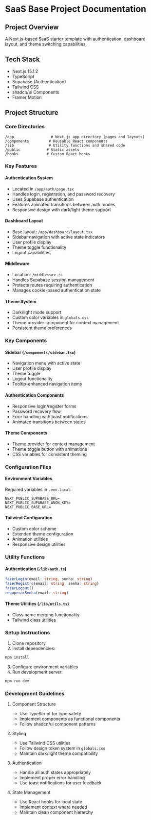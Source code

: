 # SaaS Base Project Documentation

## Project Overview
A Next.js-based SaaS starter template with authentication, dashboard layout, and theme switching capabilities.

## Tech Stack
- Next.js 15.1.2
- TypeScript
- Supabase (Authentication)
- Tailwind CSS
- shadcn/ui Components
- Framer Motion

## Project Structure

### Core Directories
```
/app                 # Next.js app directory (pages and layouts)
/components         # Reusable React components
/lib                # Utility functions and shared code
/public            # Static assets
/hooks             # Custom React hooks
```

### Key Features

#### Authentication System
- Located in `/app/auth/page.tsx`
- Handles login, registration, and password recovery
- Uses Supabase authentication
- Features animated transitions between auth modes
- Responsive design with dark/light theme support

#### Dashboard Layout
- Base layout: `/app/dashboard/layout.tsx`
- Sidebar navigation with active state indicators
- User profile display
- Theme toggle functionality
- Logout capabilities

#### Middleware
- Location: `/middleware.ts`
- Handles Supabase session management
- Protects routes requiring authentication
- Manages cookie-based authentication state

#### Theme System
- Dark/light mode support
- Custom color variables in `globals.css`
- Theme provider component for context management
- Persistent theme preferences

### Key Components

#### Sidebar (`/components/sidebar.tsx`)
- Navigation menu with active state
- User profile display
- Theme toggle
- Logout functionality
- Tooltip-enhanced navigation items

#### Authentication Components
- Responsive login/register forms
- Password recovery flow
- Error handling with toast notifications
- Animated transitions between states

#### Theme Components
- Theme provider for context management
- Theme toggle button with animations
- CSS variables for consistent theming

### Configuration Files

#### Environment Variables
Required variables in `.env.local`:
```
NEXT_PUBLIC_SUPABASE_URL=
NEXT_PUBLIC_SUPABASE_ANON_KEY=
NEXT_PUBLIC_BASE_URL=
```

#### Tailwind Configuration
- Custom color scheme
- Extended theme configuration
- Animation utilities
- Responsive design utilities

### Utility Functions

#### Authentication (`/lib/auth.ts`)
```typescript
fazerLogin(email: string, senha: string)
fazerRegistro(email: string, senha: string)
fazerLogout()
recuperarSenha(email: string)
```

#### Theme Utilities (`/lib/utils.ts`)
- Class name merging functionality
- Tailwind class utilities

### Setup Instructions

1. Clone repository
2. Install dependencies:
```bash
npm install
```
3. Configure environment variables
4. Run development server:
```bash
npm run dev
```

### Development Guidelines

1. Component Structure
   - Use TypeScript for type safety
   - Implement components as functional components
   - Follow shadcn/ui component patterns

2. Styling
   - Use Tailwind CSS utilities
   - Follow design token system in `globals.css`
   - Maintain dark/light theme compatibility

3. Authentication
   - Handle all auth states appropriately
   - Implement proper error handling
   - Use toast notifications for user feedback

4. State Management
   - Use React hooks for local state
   - Implement context where needed
   - Maintain clean component hierarchy